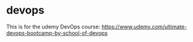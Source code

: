 # devops
This is for the udemy DevOps course: https://www.udemy.com/ultimate-devops-bootcamp-by-school-of-devops
